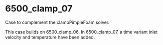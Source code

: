 # 6500_clamp_07

Case to complement the clampPimpleFoam solver. 

This case builds on 6500_clamp_06. In 6500_clamp_07, a time variant inlet velocity and temperature have been added.
